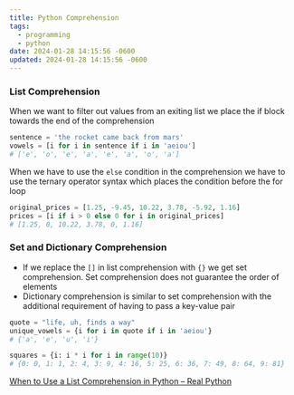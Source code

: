```yaml
---
title: Python Comprehension
tags:
  - programming
  - python
date: 2024-01-28 14:15:56 -0600
updated: 2024-01-28 14:15:56 -0600
---
```


### List Comprehension

When we want to filter out values from an exiting list we place the if block towards the end of the comprehension

````python
sentence = 'the rocket came back from mars'
vowels = [i for i in sentence if i in 'aeiou']
# ['e', 'o', 'e', 'a', 'e', 'a', 'o', 'a']
````

When we have to use the `else` condition in the comprehension we have to use the ternary operator syntax which places the condition before the for loop

````python
original_prices = [1.25, -9.45, 10.22, 3.78, -5.92, 1.16]
prices = [i if i > 0 else 0 for i in original_prices]
# [1.25, 0, 10.22, 3.78, 0, 1.16]
````

### Set and Dictionary Comprehension

* If we replace the `[]` in list comprehension with `{}` we get set comprehension. Set comprehension does not guarantee the order of elements
* Dictionary comprehension is similar to set comprehension with the additional requirement of having to pass a key-value pair

````python
quote = "life, uh, finds a way"
unique_vowels = {i for i in quote if i in 'aeiou'}
# {'a', 'e', 'u', 'i'}

squares = {i: i * i for i in range(10)}
# {0: 0, 1: 1, 2: 4, 3: 9, 4: 16, 5: 25, 6: 36, 7: 49, 8: 64, 9: 81}
````

[When to Use a List Comprehension in Python – Real Python](https://realpython.com/list-comprehension-python/#using-set-and-dictionary-comprehensions)

